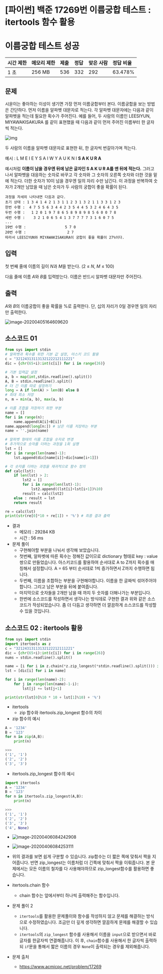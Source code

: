 # [파이썬] 백준 17269번 이름궁합 테스트 : itertools 함수 활용

# 이름궁합 테스트 성공

| 시간 제한 | 메모리 제한 | 제출 | 정답 | 맞은 사람 | 정답 비율 |
| :-------- | :---------- | :--- | :--- | :-------- | :-------- |
| 1 초      | 256 MB      | 536  | 332  | 292       | 63.478%   |

## 문제

시윤이는 좋아하는 이성이 생기면 가장 먼저 이름궁합부터 본다. 이름궁합을 보는 방법은 간단하다. 먼저 이름을 알파벳 대문자로 적는다. 각 알파벳 대문자에는 다음과 같이 알파벳을 적는데 필요한 획수가 주어진다. 예를 들어, 두 사람의 이름인 LEESIYUN, MIYAWAKISAKURA 를 같이 표현했을 때 다음과 같이 먼저 주어진 이름부터 한 글자씩 적는다.

![img](download.jpg)

두 사람의 이름을 알파벳 대문자로 표현한 뒤, 한 글자씩 번갈아가며 적는다.

예시 :  L M E I E Y S A I W Y A U K N I **S A K U R A**

예시처럼 **이름이 남을 경우엔 뒤에 남은 글자인 S A K U R A를 맨 뒤에 적는다.** 그러고 나서 알파벳을 대응하는 숫자로 바꾸고 각 숫자와 그 숫자의 오른쪽 숫자와 더한 것을 밑에 적는다. 더한 숫자가 10이 넘을 경우엔 일의 자리 수만 남긴다. 이 과정을 반복하여 숫자가 2개만 남았을 때 남은 숫자가 두 사람의 궁합이 좋을 확률이 된다.

```
과정을 자세히 나타내면 다음과 같다.
초기 상태 : 1 3 4 1 4 2 1 3 1 1 2 3 1 3 2 1 1 3 3 1 2 3
한번 수행 :  4 7 5 5 6 3 4 4 2 3 5 4 4 5 3 2 4 6 4 3 5
두번 수행 :   1 2 0 1 9 7 8 6 5 8 9 8 9 8 5 6 0 0 7 8
세번 수행 :    3 2 1 0 6 5 4 1 3 7 7 7 7 3 1 6 0 7 5
...
19번 수행 :                  5 7 0
20번 수행 :                   2 7
따라서 LEESIYUN와 MIYAWAKISAKURA이 궁합이 좋을 확률이 27%이다.
```

## 입력

첫 번째 줄에 이름의 길이 *N*과 *M*을 받는다. (2 ≤ *N*, *M* ≤ 100)

다음 줄에 이름 *A*와 *B*를 입력받는다. 이름은 반드시 알파벳 대문자만 주어진다.

## 출력

*A*와 *B*의 이름궁합이 좋을 확률을 %로 출력한다. 단, 십의 자리가 0일 경우엔 일의 자리만 출력한다.



![image-20200405164609620](image-20200405164609620.png)





## 소스코드 01

```python
from sys import stdin
# 알파벳과 획수를 위한 기본 값 설정, 아스키 코드 활용
c = "32124313113132122212111221"
dic = {chr(65+i):int(c[i]) for i in range(26)}

# 기본 입력값 설정
a, b = map(int,stdin.readline().split())
A, B = stdin.readline().split()
# 더 긴 이름 따로 설정하기
long = A if len(A) > len(B) else B
# 최대 최소 저장
n, m = min(a, b), max(a, b)

# 이름 조합을 저장하기 위한 부분
name = []
for i in range(n):
    name.append(A[i]+B[i])
name.append(long[n:]) # 남은 이름 저장하는 부분
name = ''.join(name)

# 알파벳 형태의 이름 조합을 숫자로 변경
# 추가적으로 숫자를 더하는 과정을 1회 실행
lst = []
for i in range(len(name)-1):
    lst.append(dic[name[i]]+dic[name[i+1]])

# 각 숫자를 더하는 과정을 재귀적으로 함수 정의
def calc(lst):
    if len(lst) > 2:
        lst2 = []
        for i in range(len(lst)-1):
            lst2.append((lst[i]+lst[i+1])%10)
        result = calc(lst2)
    else : result = lst
    return result

re = calc(lst)
print(str(re[0]*10 + re[1]) + '%') # 최종 결과 출력
```

* 결과
  * 메모리 : 29284 KB
  * 시간 : 56 ms
* 문제 풀이
  * 구현해야할 부분을 나눠서 생각해 보았습니다.
  * 첫번째, 알파벳에 따른 획수는 정해진 값이므로 dictionary 형태로 key : value 쌍으로 만들었습니다. 아스키코드를 활용하여 순서대로 A to Z까지 획수를 매칭해서 설정합니다. A = 65 부터 순서데로 1씩 증가하면서 Z까지 수행하면 됩니다.
  * 두번째, 이름을 조합하는 부분을 구현해야합니다. 이름을 한 글짜씩 섞어주어야합니다. 그리고 남은 부분을 뒤에 붙여줍니다.
  * 마지막으로 숫자들을 2개만 남을 때 까지 두 숫자를 더해나가는 부분입니다.
  * 한번에 소스코드를 작성하면서 생각나는 방식데로 구현한 결과 위와 같은 소스코드가 작성되었습니다. 좀 더 다듬고 생각하면 더 깔끔하게 소스코드를 작성할 수 있을 것입니다.



## 소스코드 02 : itertools 활용

```python
from sys import stdin
import itertools as z
c = "32124313113132122212111221"
dic = {chr(65+i):int(c[i]) for i in range(26)}
nums = stdin.readline().split()

name = [i for i in z.chain(*z.zip_longest(*stdin.readline().split())) if i]
lst = [dic[i] for i in name]

for i in range(len(name)-2):
    for j in range(len(name)-1-i):
        lst[j] += lst[j+1]

print(str(lst[0]%10 * 10 + lst[1]%10) + '%')
```

* itertools
  * zip 함수와 itertools.zip_longest 함수의 차이
* zip 함수의 예시

```python
A = '1234'
B = '123'
for n in zip(A,B):
    print(n)

>>>
('1', '1')
('2', '2')
('3', '3')
```

* itertools.zip_longest 함수의 예시

```python
import itertools
A = '1234'
B = '123'
for n in itertools.zip_longest(A,B):
    print(n)

>>>
('1', '1')
('2', '2')
('3', '3')
('4', None)
```

* ![image-20200406084242908](image-20200406084242908.png)

* ![image-20200406084253111](image-20200406084253111.png)

* 위의 결과를 보면 쉽게 구분할 수 있습니다. zip함수는 더 짧은 쪽에 맞춰서 짝을 지어줍니다. 반면 zip_longest는 이름처럼 더 긴쪽에 맞춰서 짝을 이뤄줍니다. 본 문제에서는 모든 이름의 철자를 다 사용해야하므로 zip_longest함수를 활용하면 좋습니다.

* itertools.chain 함수 

  * chain 함수는 앞에서부터 하나씩 출력해주는 함수입니다. 

    

* 문제 풀이 2
  * `itertools`를 활용한 문제풀이와 함수를 작성하지 않고 문제를 해결하는 방식으로 수정하였습니다. 조금만 더 깊게 생각하면 깔끔하게 문제를 해결할 수 있습니다.
  * `itertools`의 `zip_longest` 함수를 사용해서 이름을 `input`으로 받으면서 바로 글자를 한글자씩 연결해줍니다. 이 후, `chain`함수를 사용해서 한 글자씩 출력하되 `if`문을 통해서 짧은 이름의 경우 `None`이 출력되는 경우를 제외해줍니다.



* 문제 출처

  * https://www.acmicpc.net/problem/17269

    